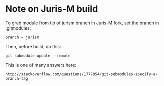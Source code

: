 # Note on Juris-M build

To grab module from tip of jurism branch in Juris-M fork, set the
branch in .gitmodules:

    branch = jurism

Then, before build, do this:

    git submodule update --remote

This is one of many answers here:

    http://stackoverflow.com/questions/1777854/git-submodules-specify-a-branch-tag
